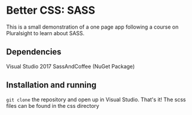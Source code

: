 # Better CSS: SASS
This is a small demonstration of a one page app following a course on Pluralsight to learn about SASS.

## Dependencies
Visual Studio 2017
SassAndCoffee (NuGet Package)

## Installation and running
`git clone` the repository and open up in Visual Studio. That's it!
The scss files can be found in the css directory

